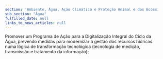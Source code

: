 ```yaml
---
section: 'Ambiente, Água, Ação Climática e Proteção Animal e dos Ecossistemas'
sub_section: "Água"
fulfilled_date: null
links_to_news_articles: null
---
```


Promover um Programa de Ação para a Digitalização Integral do Ciclo da Água, prevendo medidas para modernizar a gestão dos recursos hídricos numa lógica de transformação tecnológica (tecnologia de medição, transmissão e tratamento da informação);